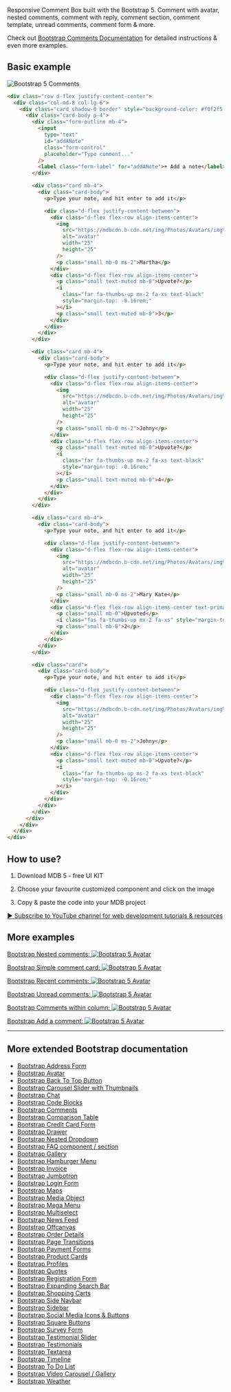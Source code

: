 
Responsive Comment Box built with the Bootstrap 5. Comment with avatar, nested comments, comment with reply, comment section, comment template, unread comments, comment form & more.

Check out [Bootstrap Comments Documentation](https://mdbootstrap.com/docs/standard/extended/comments/) for detailed instructions & even more examples.

## Basic example

![Bootstrap 5 Comments](https://mdbootstrap.com/img/Marketing/github/comments/basic.png)

```html
<div class="row d-flex justify-content-center">
  <div class="col-md-8 col-lg-6">
    <div class="card shadow-0 border" style="background-color: #f0f2f5;">
      <div class="card-body p-4">
        <div class="form-outline mb-4">
          <input
            type="text"
            id="addANote"
            class="form-control"
            placeholder="Type comment..."
          />
          <label class="form-label" for="addANote">+ Add a note</label>
        </div>

        <div class="card mb-4">
          <div class="card-body">
            <p>Type your note, and hit enter to add it</p>

            <div class="d-flex justify-content-between">
              <div class="d-flex flex-row align-items-center">
                <img
                  src="https://mdbcdn.b-cdn.net/img/Photos/Avatars/img%20(4).webp"
                  alt="avatar"
                  width="25"
                  height="25"
                />
                <p class="small mb-0 ms-2">Martha</p>
              </div>
              <div class="d-flex flex-row align-items-center">
                <p class="small text-muted mb-0">Upvote?</p>
                <i
                  class="far fa-thumbs-up mx-2 fa-xs text-black"
                  style="margin-top: -0.16rem;"
                ></i>
                <p class="small text-muted mb-0">3</p>
              </div>
            </div>
          </div>
        </div>

        <div class="card mb-4">
          <div class="card-body">
            <p>Type your note, and hit enter to add it</p>

            <div class="d-flex justify-content-between">
              <div class="d-flex flex-row align-items-center">
                <img
                  src="https://mdbcdn.b-cdn.net/img/Photos/Avatars/img%20(32).webp"
                  alt="avatar"
                  width="25"
                  height="25"
                />
                <p class="small mb-0 ms-2">Johny</p>
              </div>
              <div class="d-flex flex-row align-items-center">
                <p class="small text-muted mb-0">Upvote?</p>
                <i
                  class="far fa-thumbs-up mx-2 fa-xs text-black"
                  style="margin-top: -0.16rem;"
                ></i>
                <p class="small text-muted mb-0">4</p>
              </div>
            </div>
          </div>
        </div>

        <div class="card mb-4">
          <div class="card-body">
            <p>Type your note, and hit enter to add it</p>

            <div class="d-flex justify-content-between">
              <div class="d-flex flex-row align-items-center">
                <img
                  src="https://mdbcdn.b-cdn.net/img/Photos/Avatars/img%20(31).webp"
                  alt="avatar"
                  width="25"
                  height="25"
                />
                <p class="small mb-0 ms-2">Mary Kate</p>
              </div>
              <div class="d-flex flex-row align-items-center text-primary">
                <p class="small mb-0">Upvoted</p>
                <i class="fas fa-thumbs-up mx-2 fa-xs" style="margin-top: -0.16rem;"></i>
                <p class="small mb-0">2</p>
              </div>
            </div>
          </div>
        </div>

        <div class="card">
          <div class="card-body">
            <p>Type your note, and hit enter to add it</p>

            <div class="d-flex justify-content-between">
              <div class="d-flex flex-row align-items-center">
                <img
                  src="https://mdbcdn.b-cdn.net/img/Photos/Avatars/img%20(32).webp"
                  alt="avatar"
                  width="25"
                  height="25"
                />
                <p class="small mb-0 ms-2">Johny</p>
              </div>
              <div class="d-flex flex-row align-items-center">
                <p class="small text-muted mb-0">Upvote?</p>
                <i
                  class="far fa-thumbs-up ms-2 fa-xs text-black"
                  style="margin-top: -0.16rem;"
                ></i>
              </div>
            </div>
          </div>
        </div>
      </div>
    </div>
  </div>
</div>
```


## How to use?

1. Download MDB 5 - free UI KIT

2. Choose your favourite customized component and click on the image

3. Copy & paste the code into your MDB project

[▶️ Subscribe to YouTube channel for web development tutorials & resources](https://www.youtube.com/MDBootstrap?sub_confirmation=1)

## More examples

[Bootstrap Nested comments:
![Bootstrap 5 Avatar](https://mdbootstrap.com/img/Marketing/github/comments/nested.png)](https://mdbootstrap.com/docs/standard/extended/comments/#section-2)

[Bootstrap Simple comment card:
![Bootstrap 5 Avatar](https://mdbootstrap.com/img/Marketing/github/comments/simple.png)](https://mdbootstrap.com/docs/standard/extended/comments/#section-3)

[Bootstrap Recent comments:
![Bootstrap 5 Avatar](https://mdbootstrap.com/img/Marketing/github/comments/recent.png)](https://mdbootstrap.com/docs/standard/extended/comments/#section-4)

[Bootstrap Unread comments:
![Bootstrap 5 Avatar](https://mdbootstrap.com/img/Marketing/github/comments/unread.png)](https://mdbootstrap.com/docs/standard/extended/comments/#section-5)

[Bootstrap Comments within column:
![Bootstrap 5 Avatar](https://mdbootstrap.com/img/Marketing/github/comments/columns.png)](https://mdbootstrap.com/docs/standard/extended/comments/#section-6)

[Bootstrap Add a comment:
![Bootstrap 5 Avatar](https://mdbootstrap.com/img/Marketing/github/comments/add-comment.png)](https://mdbootstrap.com/docs/standard/extended/comments/#section-7)

___

## More extended Bootstrap documentation

<ul>
<li><a href="https://mdbootstrap.com/docs/standard/extended/bootstrap-address-form/">Bootstrap Address Form</a></li>
<li><a href="https://mdbootstrap.com/docs/standard/extended/avatar/">Bootstrap Avatar</a></li>
<li><a href="https://mdbootstrap.com/docs/standard/extended/back-to-top/">Bootstrap Back To Top Button</a></li>
<li><a href="https://mdbootstrap.com/docs/standard/extended/carousel-with-thumbnails/">Bootstrap Carousel Slider with Thumbnails</a></li>
<li><a href="https://mdbootstrap.com/docs/standard/extended/chat/">Bootstrap Chat</a></li>
<li><a href="https://mdbootstrap.com/docs/standard/extended/code/">Bootstrap Code Blocks</a></li>
<li><a href="https://mdbootstrap.com/docs/standard/extended/comments/">Bootstrap Comments</a></li>
<li><a href="https://mdbootstrap.com/docs/standard/extended/bootstrap-comparison-table/">Bootstrap Comparison Table</a></li>
<li><a href="https://mdbootstrap.com/docs/standard/extended/credit-card/">Bootstrap Credit Card Form</a></li>
<li><a href="https://mdbootstrap.com/docs/standard/extended/drawer/">Bootstrap Drawer</a></li>
<li><a href="https://mdbootstrap.com/docs/standard/extended/dropdown-multilevel/">Bootstrap Nested Dropdown</a></li>
<li><a href="https://mdbootstrap.com/docs/standard/extended/faq/">Bootstrap FAQ component / section</a></li>
<li><a href="https://mdbootstrap.com/docs/standard/extended/gallery/">Bootstrap Gallery</a></li>
<li><a href="https://mdbootstrap.com/docs/standard/extended/hamburger-menu/">Bootstrap Hamburger Menu</a></li>
<li><a href="https://mdbootstrap.com/docs/standard/extended/bootstrap-invoice/">Bootstrap Invoice</a></li>
<li><a href="https://mdbootstrap.com/docs/standard/extended/jumbotron/">Bootstrap Jumbotron</a></li>
<li><a href="https://mdbootstrap.com/docs/standard/extended/login/">Bootstrap Login Form</a></li>
<li><a href="https://mdbootstrap.com/docs/standard/extended/maps/">Bootstrap Maps</a></li>
<li><a href="https://mdbootstrap.com/docs/standard/extended/media-object/">Bootstrap Media Object</a></li>
<li><a href="https://mdbootstrap.com/docs/standard/extended/mega-menu/">Bootstrap Mega Menu</a></li> 
<li><a href="https://mdbootstrap.com/docs/standard/extended/multiselect/">Bootstrap Multiselect</a></li> 
<li><a href="https://mdbootstrap.com/docs/standard/extended/news-feed/">Bootstrap News Feed</a></li> 
<li><a href="https://mdbootstrap.com/docs/standard/extended/offcanvas/">Bootstrap Offcanvas</a></li> 
<li><a href="https://mdbootstrap.com/docs/standard/extended/order-details/">Bootstrap Order Details</a></li> 
<li><a href="https://mdbootstrap.com/docs/standard/extended/page-transitions/">Bootstrap Page Transitions</a></li> 
<li><a href="https://mdbootstrap.com/docs/standard/extended/payment-forms/">Bootstrap Payment Forms</a></li> 
<li><a href="https://mdbootstrap.com/docs/standard/extended/product-cards/">Bootstrap Product Cards</a></li> 
<li><a href="https://mdbootstrap.com/docs/standard/extended/profiles/">Bootstrap Profiles</a></li>  
<li><a href="https://mdbootstrap.com/docs/standard/extended/quotes/">Bootstrap Quotes</a></li> 
<li><a href="https://mdbootstrap.com/docs/standard/extended/registration/">Bootstrap Registration Form</a></li> 
<li><a href="https://mdbootstrap.com/docs/standard/extended/search-expanding/">Bootstrap Expanding Search Bar</a></li> 
<li><a href="https://mdbootstrap.com/docs/standard/extended/shopping-carts/">Bootstrap Shopping Carts</a></li> 
<li><a href="https://mdbootstrap.com/docs/standard/extended/side-navbar/">Bootstrap Side Navbar</a></li>  
<li><a href="https://mdbootstrap.com/docs/standard/extended/sidebar/">Bootstrap Sidebar</a></li>  
<li><a href="https://mdbootstrap.com/docs/standard/extended/social-media/">Bootstrap Social Media Icons & Buttons</a></li>  
<li><a href="https://mdbootstrap.com/docs/standard/extended/square-buttons/">Bootstrap Square Buttons</a></li>  
<li><a href="https://mdbootstrap.com/docs/standard/extended/bootstrap-survey-form/">Bootstrap Survey Form</a></li>  
<li><a href="https://mdbootstrap.com/docs/standard/extended/testimonial-slider/">Bootstrap Testimonial Slider</a></li>  
<li><a href="https://mdbootstrap.com/docs/standard/extended/testimonials/">Bootstrap Testimonials</a></li>  
<li><a href="https://mdbootstrap.com/docs/standard/extended/textarea/">Bootstrap Textarea</a></li>  
<li><a href="https://mdbootstrap.com/docs/standard/extended/timeline/">Bootstrap Timeline</a></li>  
<li><a href="https://mdbootstrap.com/docs/standard/extended/to-do-list/">Bootstrap To Do List</a></li>  
<li><a href="https://mdbootstrap.com/docs/standard/extended/video-carousel/">Bootstrap Video Carousel / Gallery</a></li>  
<li><a href="https://mdbootstrap.com/docs/standard/extended/weather/">Bootstrap Weather</a></li>  
</ul>

